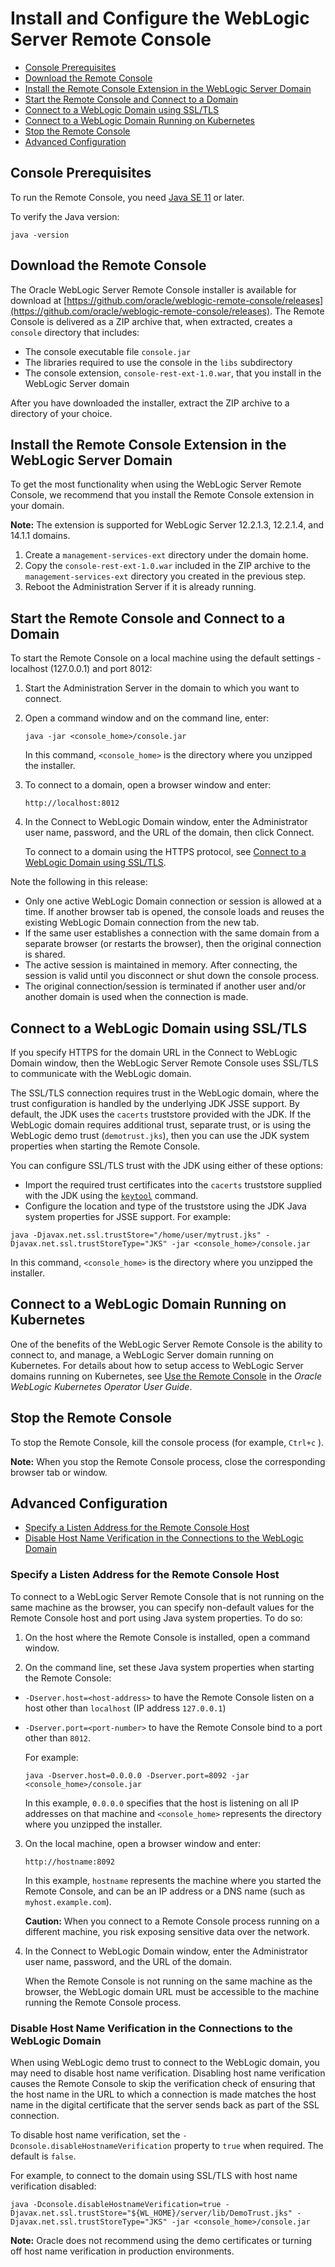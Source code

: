 # Install and Configure the WebLogic Server Remote Console
- [Console Prerequisites](#prerequisites)
- [Download the Remote Console](#download)
- [Install the Remote Console Extension in the WebLogic Server Domain](#extension)
- [Start the Remote Console and Connect to a Domain](#start-connect)
- [Connect to a WebLogic Domain using SSL/TLS](#SSL)
- [Connect to a WebLogic Domain Running on Kubernetes](#k8s)
- [Stop the Remote Console](#stop)
- [Advanced Configuration](#advanced)

## Console Prerequisites <a name ="prerequisites"></a>

To run the Remote Console, you need [Java SE 11](https://www.oracle.com/java/technologies/javase-jdk11-downloads.html) or later.

To verify the Java version:
```
java -version
```

## Download the Remote Console <a name ="download"></a>
The Oracle WebLogic Server Remote Console installer is available for download at [https://github.com/oracle/weblogic-remote-console/releases](https://github.com/oracle/weblogic-remote-console/releases). The Remote Console is delivered as a ZIP archive that, when extracted, creates a `console` directory that includes:
* The console executable file `console.jar`
* The libraries required to use the console in the `libs` subdirectory
* The console extension, `console-rest-ext-1.0.war`, that you install in the WebLogic Server domain

After you have downloaded the installer, extract the ZIP archive to a directory of your choice.

## Install the Remote Console Extension in the WebLogic Server Domain <a name ="extension"></a>
To get the most functionality when using the WebLogic Server Remote Console, we recommend that you install the Remote Console extension in your domain.

**Note:** The extension is supported for WebLogic Server 12.2.1.3, 12.2.1.4, and 14.1.1 domains.

1. Create a `management-services-ext` directory under the domain home.
2. Copy the `console-rest-ext-1.0.war` included in the ZIP archive to the `management-services-ext` directory you created in the previous step.
3. Reboot the Administration Server if it is already running.

## Start the Remote Console and Connect to a Domain <a name ="start-connect"></a>

To start the Remote Console on a local machine using the default settings - localhost (127.0.0.1) and port 8012:

1. Start the Administration Server in the domain to which you want to connect.

2. Open a command window and on the command line, enter:

    ```
    java -jar <console_home>/console.jar
    ```
    In this command, ``<console_home>`` is the directory where you unzipped the installer.

3. To connect to a domain, open a browser window and enter:
    ```
    http://localhost:8012
    ```
4. In the Connect to WebLogic Domain window, enter the Administrator user name, password, and the URL of the domain, then click Connect.

    To connect to a domain using the HTTPS protocol, see [Connect to a WebLogic Domain using SSL/TLS](#SSL).

Note the following in this release:
* Only one active WebLogic Domain connection or session is allowed at a time. If another browser tab is opened, the console loads and reuses the existing WebLogic Domain connection from the new tab.
* If the same user establishes a connection with the same domain from a separate browser (or restarts the browser), then the original connection is shared.
* The active session is maintained in memory. After connecting, the session is valid until you disconnect or shut down the console process.
* The original connection/session is terminated if another user and/or another domain is used when the connection is made.

## Connect to a WebLogic Domain using SSL/TLS <a name ="SSL"></a>
If you specify HTTPS for the domain URL in the Connect to WebLogic Domain window, then the WebLogic Server Remote Console uses SSL/TLS to communicate with the WebLogic domain.

The SSL/TLS connection requires trust in the WebLogic domain, where the trust configuration is handled by the underlying JDK JSSE support. By default, the JDK uses the `cacerts` truststore provided with the JDK. If the WebLogic domain requires additional trust, separate trust, or is using the WebLogic demo trust (`demotrust.jks`), then you can use the JDK system properties when starting the Remote Console.

You can configure SSL/TLS trust with the JDK using either of these options:
- Import the required trust certificates into the `cacerts` truststore supplied with the JDK using the [`keytool`](https://docs.oracle.com/en/java/javase/11/tools/keytool.html) command.
- Configure the location and type of the truststore using the JDK Java system properties for JSSE support. For example:
```
java -Djavax.net.ssl.trustStore="/home/user/mytrust.jks" -Djavax.net.ssl.trustStoreType="JKS" -jar <console_home>/console.jar
```
In this command, ``<console_home>`` is the directory where you unzipped the installer.

## Connect to a WebLogic Domain Running on Kubernetes<a name ="k8s"></a>
One of the benefits of the WebLogic Server Remote Console is the ability to connect to, and manage, a WebLogic Server domain running on Kubernetes. For details about how to setup access to WebLogic Server domains running on Kubernetes, see [Use the Remote Console](https://oracle.github.io/weblogic-kubernetes-operator/userguide/managing-domains/accessing-the-domain/admin-console/) in the *Oracle WebLogic Kubernetes Operator User Guide*.

## Stop the Remote Console <a name ="stop"></a>
To stop the Remote Console, kill the console process (for example, `Ctrl+c` ).

**Note:** When you stop the Remote Console process, close the corresponding browser tab or window.

## Advanced Configuration<a name ="advanced"></a>
- [Specify a Listen Address for the Remote Console Host](#remote)
- [Disable Host Name Verification in the Connections to the WebLogic Domain](#hostname)

### Specify a Listen Address for the Remote Console Host<a name ="remote"></a>
To connect to a WebLogic Server Remote Console that is not running on the same machine as the browser, you can specify non-default values for the Remote Console host and port using Java system properties. To do so:

1. On the host where the Remote Console is installed, open a command window.

2. On the command line, set these Java system properties when starting the Remote Console:
* `-Dserver.host=<host-address>` to have the Remote Console listen on a host other than `localhost` (IP address `127.0.0.1`)
* `-Dserver.port=<port-number>` to have the Remote Console bind to a port other than `8012`.

  For example:
  ```
  java -Dserver.host=0.0.0.0 -Dserver.port=8092 -jar <console_home>/console.jar
  ```    
  In this example, `0.0.0.0` specifies that the host is listening on all IP addresses on that machine and ``<console_home>`` represents the directory where you unzipped the installer.

3. On the local machine, open a browser window and enter:

      ```
      http://hostname:8092
      ```
      In this example, `hostname` represents the machine where you started the Remote Console, and can be an IP address or a DNS name (such as `myhost.example.com`).

      **Caution:** When you connect to a Remote Console process running on a different machine, you risk exposing sensitive data over the network.

4. In the Connect to WebLogic Domain window, enter the Administrator user name, password, and the URL of the domain.

      When the Remote Console is not running on the same machine as the browser, the WebLogic domain URL must be accessible to the machine running the Remote Console process.


### Disable Host Name Verification in the Connections to the WebLogic Domain <a name ="hostname"></a>
When using WebLogic demo trust to connect to the WebLogic domain, you may need to disable host name verification. Disabling host name verification causes the Remote Console to skip the verification check of ensuring that the host name in the URL to which a connection is made matches the host name in the digital certificate that the server sends back as part of the SSL connection.

To disable host name verification, set the `-Dconsole.disableHostnameVerification` property to `true` when required. The default is `false`.

For example, to connect to the domain using SSL/TLS with host name verification disabled:
```
java -Dconsole.disableHostnameVerification=true -Djavax.net.ssl.trustStore="${WL_HOME}/server/lib/DemoTrust.jks" -Djavax.net.ssl.trustStoreType="JKS" -jar <console_home>/console.jar
```
**Note:**
Oracle does not recommend using the demo certificates or turning off host
name verification in production environments.
